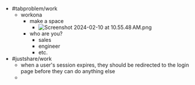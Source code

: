 - #tabproblem/work
	- workona
		- make a space
			- ![Screenshot 2024-02-10 at 10.55.48 AM.png](../assets/Screenshot_2024-02-10_at_10.55.48 AM_1707591396269_0.png)
		- who are you?
			- sales
			- engineer
			- etc.
- #justshare/work
	- when a user's session expires, they should be redirected to the login page before they can do anything else
	-